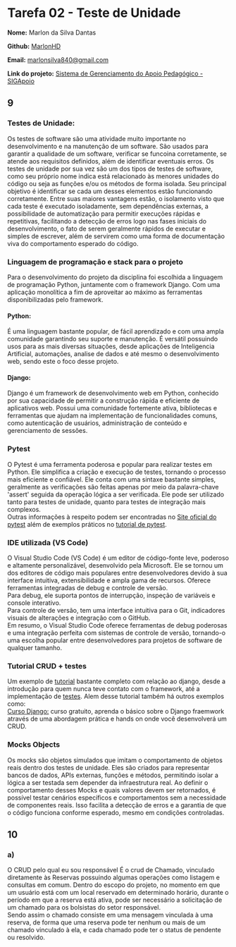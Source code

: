 # Tarefa 02 - Teste de Unidade

**Nome:** Marlon da Silva Dantas

**Github:** [MarlonHD](https://github.com/MarlonHD)

**Email:** marlonsilva840@gmail.com

**Link do projeto:** [Sistema de Gerenciamento do Apoio Pedagógico - SIGApoio](https://github.com/tgo-mas/SIGApoio)

## 9

###  Testes de Unidade: 
Os testes de software são uma atividade muito importante no desenvolvimento e na manutenção de um software. São usados para garantir a qualidade de um software, verificar se funcoina corretamente, se atende aos requisitos definidos, além de identificar eventuais erros. Os testes de unidade por sua vez são um dos tipos de testes de software, como seu próprio nome indica está relacionado às menores unidades do código ou seja as funções e/ou os métodos de forma isolada. Seu principal objetivo é identificar se cada um desses elementos estão funcionando corretamente. Entre suas maiores vantagens estão, o isolamento visto que cada teste é executado isoladamente, sem dependências externas, a possibilidade de automatização para permitir execuções rápidas e repetitivas, facilitando a detecção de erros logo nas fases iniciais do desenvolvimento, o fato de serem geralmente rápidos de executar e simples de escrever, além de servirem como uma forma de documentação viva do comportamento esperado do código.

### Linguagem de programação e stack para o projeto

Para o desenvolvimento do projeto da disciplina foi escolhida a linguagem de programação Python, juntamente com o framework Django. Com uma aplicação monolítica a fim de aproveitar ao máximo as ferramentas disponibilizadas pelo framework.

#### Python: 
É uma linguagem bastante popular, de fácil aprendizado e com uma ampla comunidade garantindo seu suporte e manutenção. É versátil possuindo usos para as mais diversas situações, desde aplicações de Inteligencia Artificial, automações, analise de dados e até mesmo o desenvolvimento web, sendo este o foco desse projeto.

#### Django:
Django é um framework de desenvolvimento web em Python, conhecido por sua capacidade de permitir a construção rápida e eficiente de aplicativos web. Possui uma comunidade fortemente ativa, bibliotecas e ferramentas que ajudam na implementação de funcionalidades comuns, como autenticação de usuários, administração de conteúdo e gerenciamento de sessões.

### Pytest
O Pytest é uma ferramenta poderosa e popular para realizar testes em Python. Ele simplifica a criação e execução de testes, tornando o processo mais eficiente e confiável. Ele conta com uma sintaxe bastante simples, geralmente as verificações são feitas apenas por meio da palavra-chave 'assert' seguida da operação lógica a ser verificada. Ele pode ser utilizado tanto para testes de unidade, quanto para testes de integração mais complexos. <br>
Outras informações à respeito podem ser encontradas no [Site oficial do pytest](https://docs.pytest.org/en/stable/) além de exemplos práticos no
[tutorial de pytest](https://medium.com/assertqualityassurance/tutorial-de-pytest-para-iniciantes-cbdd81c6d761).


### IDE utilizada (VS Code)

O Visual Studio Code (VS Code) é um editor de código-fonte leve, poderoso e altamente personalizável, desenvolvido pela Microsoft. Ele se tornou um dos editores de código mais populares entre desenvolvedores devido à sua interface intuitiva, extensibilidade e ampla gama de recursos. Oferece ferramentas integradas de debug e controle de versão. <br> Para debug, ele suporta pontos de interrupção, inspeção de variáveis e console interativo. <br> Para controle de versão, tem uma interface intuitiva para o Git, indicadores visuais de alterações e integração com o GitHub. <br> Em resumo, o Visual Studio Code oferece ferramentas de debug poderosas e uma integração perfeita com sistemas de controle de versão, tornando-o uma escolha popular entre desenvolvedores para projetos de software de qualquer tamanho.


### Tutorial CRUD + testes
Um exemplo de [tutorial](https://developer.mozilla.org/pt-BR/docs/Learn/Server-side/Django/Introduction) bastante completo com relação ao django, desde a introdução para quem nunca teve contato com o framework, até a implementação de [testes](https://developer.mozilla.org/pt-BR/docs/Learn/Server-side/Django/Testing). Alem desse tutorial também há outros exemplos como:<br>
[Curso Django:](https://www.udemy.com/course/introducao-ao-django-4-crud-completo-com-banco-de-dados/) curso gratuito, aprenda o básico sobre o Django fraemwork através de uma abordagem prática e hands on onde você desenvolverá um CRUD.

### Mocks Objects
Os mocks são objetos simulados que imitam o comportamento de objetos reais dentro dos testes de unidade. Eles são criados para representar bancos de dados, APIs externas, funções e métodos, permitindo isolar a lógica a ser testada sem depender da infraestrutura real. Ao definir o comportamento desses Mocks e quais valores devem ser retornados, é possível testar cenários específicos e comportamentos sem a necessidade de componentes reais. Isso facilita a detecção de erros e a garantia de que o código funciona conforme esperado, mesmo em condições controladas.

## 10

### a)
O CRUD pelo qual eu sou responsável É o crud de Chamado, vinculado diretamente às Reservas possuindo algumas operações como listagem e consultas em comum. Dentro do escopo do projeto, no momento em que um usuário está com um local reservado em determinado horário, durante o período em que a reserva está ativa, pode ser necessário a solicitação de um chamado para os bolsistas do setor responsável. <br>
Sendo assim o chamado consiste em uma mensagem vinculada à uma reserva, de forma que uma reserva pode ter nenhum ou mais de um chamado vinculado à ela, e cada chamado pode ter o status de pendente ou resolvido.
